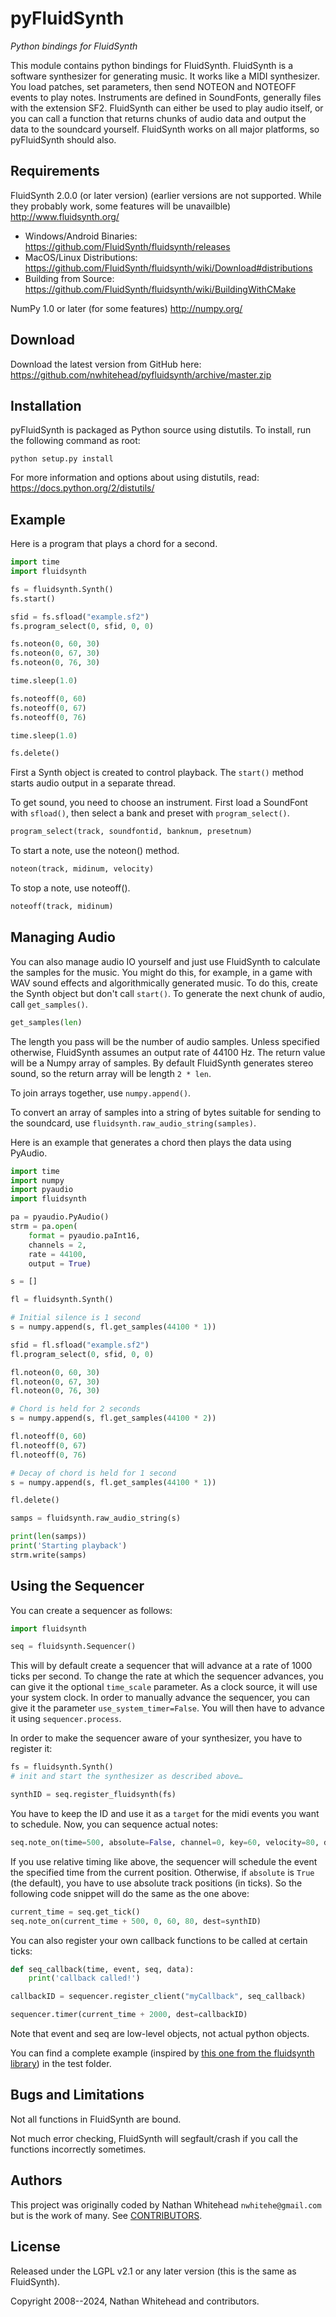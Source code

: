 # pyFluidSynth

_Python bindings for FluidSynth_

This module contains python bindings for FluidSynth.  FluidSynth is a
software synthesizer for generating music.  It works like a MIDI
synthesizer.  You load patches, set parameters, then send NOTEON and
NOTEOFF events to play notes.  Instruments are defined in SoundFonts,
generally files with the extension SF2.  FluidSynth can either be used
to play audio itself, or you can call a function that returns
chunks of audio data and output the data to the soundcard yourself.
FluidSynth works on all major platforms, so pyFluidSynth should also.


## Requirements

FluidSynth 2.0.0 (or later version)
(earlier versions are not supported. While they probably work, some features will be unavailble)
http://www.fluidsynth.org/
* Windows/Android Binaries: https://github.com/FluidSynth/fluidsynth/releases
* MacOS/Linux Distributions: https://github.com/FluidSynth/fluidsynth/wiki/Download#distributions
* Building from Source: https://github.com/FluidSynth/fluidsynth/wiki/BuildingWithCMake

NumPy 1.0 or later (for some features)
http://numpy.org/


## Download

Download the latest version from GitHub here:
https://github.com/nwhitehead/pyfluidsynth/archive/master.zip


## Installation

pyFluidSynth is packaged as Python source using distutils.  To install,
run the following command as root:

```
python setup.py install
```

For more information and options about using distutils, read:
https://docs.python.org/2/distutils/


## Example

Here is a program that plays a chord for a second.

```python
import time
import fluidsynth

fs = fluidsynth.Synth()
fs.start()

sfid = fs.sfload("example.sf2")
fs.program_select(0, sfid, 0, 0)

fs.noteon(0, 60, 30)
fs.noteon(0, 67, 30)
fs.noteon(0, 76, 30)

time.sleep(1.0)

fs.noteoff(0, 60)
fs.noteoff(0, 67)
fs.noteoff(0, 76)

time.sleep(1.0)

fs.delete()
```

First a Synth object is created to control playback.
The `start()` method starts audio output in a separate thread.

To get sound, you need to choose an instrument.  First load a
SoundFont with `sfload()`, then select a bank and preset with
`program_select()`.

```python
program_select(track, soundfontid, banknum, presetnum)
```

To start a note, use the noteon() method.

```python
noteon(track, midinum, velocity)
```

To stop a note, use noteoff().

```python
noteoff(track, midinum)
```


## Managing Audio

You can also manage audio IO yourself and just use FluidSynth to
calculate the samples for the music.  You might do this, for example,
in a game with WAV sound effects and algorithmically generated music.
To do this, create the Synth object but don't call `start()`.  To
generate the next chunk of audio, call `get_samples()`.

```python
get_samples(len)
```

The length you pass will be the number of audio samples. Unless
specified otherwise, FluidSynth assumes an output rate of 44100 Hz.
The return value will be a Numpy array of samples.  By default
FluidSynth generates stereo sound, so the return array will be
length `2 * len`.

To join arrays together, use `numpy.append()`.

To convert an array of samples into a string of bytes suitable for sending
to the soundcard, use `fluidsynth.raw_audio_string(samples)`.

Here is an example that generates a chord then plays the data using
PyAudio.

```python
import time
import numpy
import pyaudio
import fluidsynth

pa = pyaudio.PyAudio()
strm = pa.open(
    format = pyaudio.paInt16,
    channels = 2, 
    rate = 44100, 
    output = True)

s = []

fl = fluidsynth.Synth()

# Initial silence is 1 second
s = numpy.append(s, fl.get_samples(44100 * 1))

sfid = fl.sfload("example.sf2")
fl.program_select(0, sfid, 0, 0)

fl.noteon(0, 60, 30)
fl.noteon(0, 67, 30)
fl.noteon(0, 76, 30)

# Chord is held for 2 seconds
s = numpy.append(s, fl.get_samples(44100 * 2))

fl.noteoff(0, 60)
fl.noteoff(0, 67)
fl.noteoff(0, 76)

# Decay of chord is held for 1 second
s = numpy.append(s, fl.get_samples(44100 * 1))

fl.delete()

samps = fluidsynth.raw_audio_string(s)

print(len(samps))
print('Starting playback')
strm.write(samps)
```

## Using the Sequencer

You can create a sequencer as follows:
```python
import fluidsynth

seq = fluidsynth.Sequencer()
```
This will by default create a sequencer that will advance at 
a rate of 1000 ticks per second. To change the rate at which
the sequencer advances, you can give it the optional `time_scale`
parameter. As a clock source, it will use your system clock. In
order to manually advance the sequencer, you can give it the
parameter `use_system_timer=False`. You will then have to advance
it using `sequencer.process`.

In order to make the sequencer aware of your synthesizer, you have to
register it:
```python
fs = fluidsynth.Synth()
# init and start the synthesizer as described above…

synthID = seq.register_fluidsynth(fs)
```
You have to keep the ID and use it as a `target` for the midi events
you want to schedule. Now, you can sequence actual notes:
```python
seq.note_on(time=500, absolute=False, channel=0, key=60, velocity=80, dest=synthID)
```
If you use relative timing like above, the sequencer will
schedule the event the specified time from the current position.
Otherwise, if `absolute` is `True` (the default), you have to use
absolute track positions (in ticks). So the following code snippet
will do the same as the one above:
```python
current_time = seq.get_tick()
seq.note_on(current_time + 500, 0, 60, 80, dest=synthID)
```
You can also register your own callback functions to be called at
certain ticks:
```python
def seq_callback(time, event, seq, data):
    print('callback called!')

callbackID = sequencer.register_client("myCallback", seq_callback)

sequencer.timer(current_time + 2000, dest=callbackID)
```
Note that event and seq are low-level objects, not actual python objects.

You can find a complete example (inspired by [this one from the fluidsynth library](http://www.fluidsynth.org/api/index.html#Sequencer)) in the test folder.


## Bugs and Limitations

Not all functions in FluidSynth are bound.

Not much error checking, FluidSynth will segfault/crash if you call
the functions incorrectly sometimes.


## Authors

This project was originally coded by Nathan Whitehead `nwhitehe@gmail.com` but is the work of many. See [CONTRIBUTORS](./CONTRIBUTORS).

## License

Released under the LGPL v2.1 or any later
version (this is the same as FluidSynth).

Copyright 2008--2024, Nathan Whitehead and contributors.
